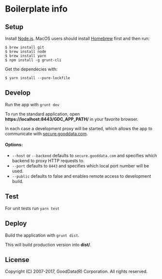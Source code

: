# Boilerplate info

## Setup

Install [Node.js](http://nodejs.org). MacOS users should install [Homebrew](http://brew.sh/) first and then run:
```
$ brew install git
$ brew install node
$ brew install yarn
$ npm install -g grunt-cli
```

Get the dependecies with:
```
$ yarn install --pure-lockfile
```

## Develop
Run the app with ```grunt dev```

To run the standard application, open **https://localhost:8443/GDC_APP_PATH/** in your favorite browser.

In each case a development proxy will be started, which allows the app to communicate
with [secure.gooddata.com](https://secure.gooddata.com).

#### Options:

- `--host` or `--backend` defaults to `secure.gooddata.com` and specifies which backend to proxy HTTP requests to.
- `--port` defaults to `8443` and specifies which local port number will be used.
- `--public` defaults to false and enables remote access to development build.

## Test
For unit tests run ```yarn test```

## Deploy
Build the application with ```grunt dist```.

This will build production version into **dist/**.

## License
Copyright (C) 2007-2017, GoodData(R) Corporation. All rights reserved.
